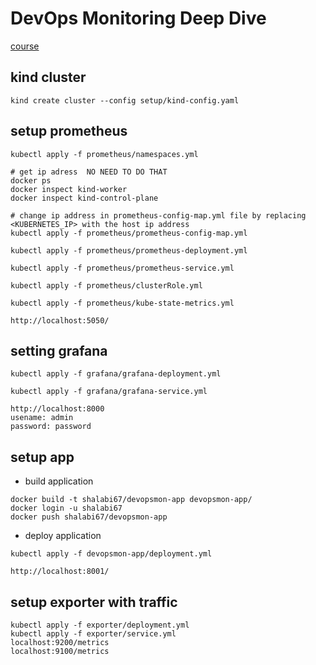 # DevOps Monitoring Deep Dive
[course](https://learn.acloud.guru/course/97037e05-88ed-41a1-92ee-f5a8080318c2/dashboard)

## kind cluster
```
kind create cluster --config setup/kind-config.yaml
```
## setup prometheus
```
kubectl apply -f prometheus/namespaces.yml

# get ip adress  NO NEED TO DO THAT
docker ps
docker inspect kind-worker
docker inspect kind-control-plane

# change ip address in prometheus-config-map.yml file by replacing <KUBERNETES_IP> with the host ip address
kubectl apply -f prometheus/prometheus-config-map.yml

kubectl apply -f prometheus/prometheus-deployment.yml

kubectl apply -f prometheus/prometheus-service.yml

kubectl apply -f prometheus/clusterRole.yml

kubectl apply -f prometheus/kube-state-metrics.yml

http://localhost:5050/
```

## setting grafana
```
kubectl apply -f grafana/grafana-deployment.yml

kubectl apply -f grafana/grafana-service.yml

http://localhost:8000
usename: admin
password: password
```
## setup app
- build application
```
docker build -t shalabi67/devopsmon-app devopsmon-app/
docker login -u shalabi67
docker push shalabi67/devopsmon-app
```

- deploy application
```
kubectl apply -f devopsmon-app/deployment.yml

http://localhost:8001/
```

## setup exporter with traffic
```
kubectl apply -f exporter/deployment.yml
kubectl apply -f exporter/service.yml
localhost:9200/metrics
localhost:9100/metrics
```